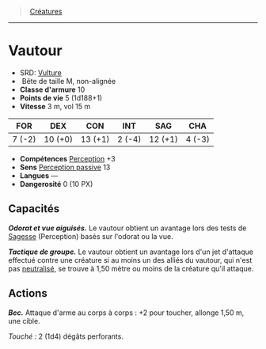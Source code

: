 ﻿---
!MonsterHD
Type: Bête
Size: M
Alignment: non-alignée
ArmorClass: 10
HitPoints: 5 (1d188+1)
Speed: 3 m, vol 15 m
Strength: ' 7 (-2)'
Dexterity: 10 (+0)
Constitution: 13 (+1)
Intelligence: ' 2 (-4)'
Wisdom: 12 (+1)
Charisma: ' 4 (-3)'
Skills: '[Perception](hd_abilities_wisdom_perception.md) +3'
Senses: '[Perception passive](hd_abilities_dexterity_perception_passive.md) 13'
Languages: —
Challenge: 0 (10 PX)
Id: monsters_hd.md#vautour
ParentLink: monsters_hd.md#créatures
Name: Vautour
ParentName: Créatures
NameLevel: 1
AltName: '[Vulture](srd_monsters_vulture.md)'
Attributes: {}
---
> [Créatures](hd_monsters.md)

---

# Vautour

- SRD: [Vulture](srd_monsters_vulture.md)
-  Bête de taille M, non-alignée
- **Classe d'armure** 10
- **Points de vie** 5 (1d188+1)
- **Vitesse** 3 m, vol 15 m

|FOR|DEX|CON|INT|SAG|CHA|
|---|---|---|---|---|---|
| 7 (-2)|10 (+0)|13 (+1)| 2 (-4)|12 (+1)| 4 (-3)|

- **Compétences** [Perception](hd_abilities_wisdom_perception.md) +3
- **Sens** [Perception passive](hd_abilities_dexterity_perception_passive.md) 13
- **Langues** —
- **Dangerosité** 0 (10 PX)

## Capacités

**_Odorat et vue aiguisés._** Le vautour obtient un avantage lors des tests de [Sagesse](hd_abilities_wisdom.md) (Perception) basés sur l'odorat ou la vue.

**_Tactique de groupe._** Le vautour obtient un avantage lors d'un jet d'attaque effectué contre une créature si au moins un des alliés du vautour, qui n'est pas [neutralisé](hd_conditions_neutralise.md), se trouve à 1,50 mètre ou moins de la créature qu'il attaque.

## Actions

**_Bec._** Attaque d'arme au corps à corps : +2 pour toucher, allonge 1,50 m, une cible.

_Touché :_ 2 (1d4) dégâts perforants.

